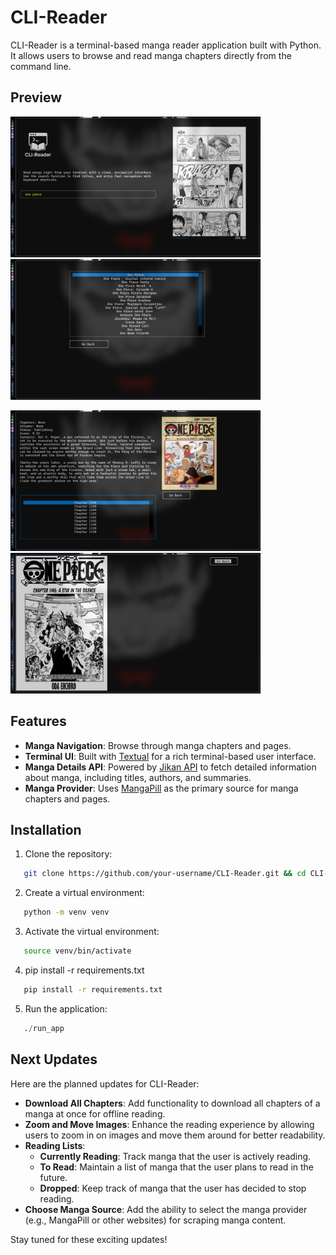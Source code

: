 # CLI-Reader

CLI-Reader is a terminal-based manga reader application built with Python. It allows users to browse and read manga chapters directly from the command line.

## Preview

<img src="app/files/README/1.png" alt="plot" width="400"/> <img src="app/files/README/2.png" alt="plot" width="400"/>

<img src="app/files/README/3.png" alt="plot" width="400"/> <img src="app/files/README/4.png" alt="plot" width="400"/>

## Features

- **Manga Navigation**: Browse through manga chapters and pages.
- **Terminal UI**: Built with [Textual](https://github.com/Textualize/textual) for a rich terminal-based user interface.
- **Manga Details API**: Powered by [Jikan API](https://jikan.moe/) to fetch detailed information about manga, including titles, authors, and summaries.
- **Manga Provider**: Uses [MangaPill](https://mangapill.com/) as the primary source for manga chapters and pages.

## Installation

1. Clone the repository:
```bash
   git clone https://github.com/your-username/CLI-Reader.git && cd CLI-Reader
```

2. Create a virtual environment:
```bash
   python -m venv venv
```

3. Activate the virtual environment:
```bash
   source venv/bin/activate
```

4. pip install -r requirements.txt
```bash
   pip install -r requirements.txt
```

5. Run the application:
```python
   ./run_app 
```

## Next Updates

Here are the planned updates for CLI-Reader:

- **Download All Chapters**: Add functionality to download all chapters of a manga at once for offline reading.
- **Zoom and Move Images**: Enhance the reading experience by allowing users to zoom in on images and move them around for better readability.
- **Reading Lists**:
  - **Currently Reading**: Track manga that the user is actively reading.
  - **To Read**: Maintain a list of manga that the user plans to read in the future.
  - **Dropped**: Keep track of manga that the user has decided to stop reading.
- **Choose Manga Source**: Add the ability to select the manga provider (e.g., MangaPill or other websites) for scraping manga content.

Stay tuned for these exciting updates!